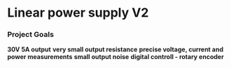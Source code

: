 # Linear power supply V2

### Project Goals
**30V 5A output**
**very small output resistance**
**precise voltage, current and power measurements**
**small output noise**
**digital controll - rotary encoder**